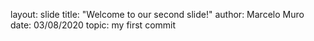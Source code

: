 layout: slide
title: "Welcome to our second slide!"
author: Marcelo Muro
date: 03/08/2020
topic: my first commit
